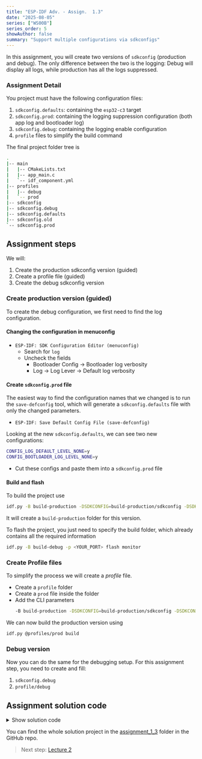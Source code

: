 ```yaml
---
title: "ESP-IDF Adv. - Assign.  1.3"
date: "2025-08-05"
series: ["WS00B"]
series_order: 5
showAuthor: false
summary: "Support multiple configurations via sdkconfigs"
---
```


In this assignment, you will create two versions of `sdkconfig` (production and debug).
The only difference between the two is the logging: Debug will display all logs, while production has all the logs suppressed.

### Assignment Detail

You project must have the following configuration files:

1. `sdkconfig.defaults`: containing the `esp32-c3` target
2. `sdkconfig.prod`: containing the logging suppression configuration (both app log and bootloader log)
3. `sdkconfig.debug`: containing the logging enable configuration
4. `profile` files to simplify the build command


The final project folder tree is
```bash
.
|-- main
|   |-- CMakeLists.txt
|   |-- app_main.c
|   `-- idf_component.yml
|-- profiles
|   |-- debug
|   `-- prod
|-- sdkconfig
|-- sdkconfig.debug
|-- sdkconfig.defaults
|-- sdkconfig.old
`-- sdkconfig.prod
```

## Assignment steps

We will:

1. Create the production sdkconfig version (guided)
2. Create a profile file (guided)
3. Create the debug sdkconfig version

### Create production version (guided)

To create the debug configuration, we first need to find the log configuration.

#### Changing the configuration in menuconfig

* `ESP-IDF: SDK Configuration Editor (menuconfig)`<br>
   * Search for `log`
   * Uncheck the fields<br>
      * Bootloader Config &rarr; Bootloader log verbosity
      * Log &rarr; Log Lever &rarr; Default log verbosity

#### Create `sdkconfig.prod` file

The easiest way to find the configuration names that we changed is to run the `save-defconfig` tool, which will generate a `sdkconfig.defaults` file with only the changed parameters.

* `ESP-IDF: Save Default Config File (save-defconfig)`

Looking at the new `sdkconfig.defaults`, we can see two new configurations:

```bash
CONFIG_LOG_DEFAULT_LEVEL_NONE=y
CONFIG_BOOTLOADER_LOG_LEVEL_NONE=y
```

* Cut these configs and paste them into a `sdkconfig.prod` file

#### Build and flash

To build the project use

```bash
idf.py -B build-production -DSDKCONFIG=build-production/sdkconfig -DSDKCONFIG_DEFAULTS="sdkconfig.defaults;sdkconfig.prod" build
```

It will create a `build-production` folder for this version.

To flash the project, you just need to specify the build folder, which already contains all the required information

```bash
idf.py -B build-debug -p <YOUR_PORT> flash monitor
```

### Create Profile files

To simplify the process we will create a _profile_ file.

* Create a `profile` folder
* Create a `prod` file inside the folder
* Add the CLI parameters<br>
   ```bash
   -B build-production -DSDKCONFIG=build-production/sdkconfig -DSDKCONFIG_DEFAULTS="sdkconfig.defaults;sdkconfig.prod"
   ```

We can now build the production version using

```bash
idf.py @profiles/prod build
```

### Debug version

Now you can do the same for the debugging setup.
For this assignment step, you need to create and fill:

1. `sdkconfig.debug`
2. `profile/debug`



## Assignment solution code

<details>
<summary>Show solution code</summary>

__`skdconfig.defaults`__
```bash
# This file was generated using idf.py save-defconfig. It can be edited manually.
# Espressif IoT Development Framework (ESP-IDF) 5.4.2 Project Minimal Configuration
#
CONFIG_IDF_TARGET="esp32c3"
```

__`skdconfig.prod`__
```bash
CONFIG_LOG_DEFAULT_LEVEL_NONE=y
CONFIG_BOOTLOADER_LOG_LEVEL_NONE=y
```

__`skdconfig.prod`__
```bash
CONFIG_LOG_DEFAULT_LEVEL_INFO=y
```
</details>


You can find the whole solution project in the [assignment_1_3](https://github.com/FBEZ-docs-and-templates/devrel-advanced-workshop-code/tree/main/assignment_1_3)  folder in the GitHub repo.

> Next step: [Lecture 2](../lecture-2/)
